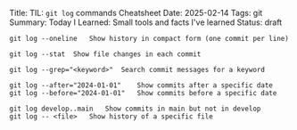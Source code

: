 Title: TIL: `git log` commands Cheatsheet
Date: 2025-02-14
Tags: git
Summary: Today I Learned: Small tools and facts I've learned
Status: draft


```
git log --oneline	Show history in compact form (one commit per line)

git log --stat	Show file changes in each commit

git log --grep="<keyword>"	Search commit messages for a keyword

git log --after="2024-01-01"	Show commits after a specific date
git log --before="2024-01-01"	Show commits before a specific date

git log develop..main	Show commits in main but not in develop
git log -- <file>	Show history of a specific file
```